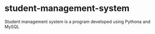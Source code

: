 # student-management-system
Student management system is a program developed using Pythona and MySQL
